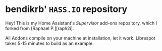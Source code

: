 # bendikrb' `HASS.IO` repository
Hey!
This is my Home Assistant's _Supervisor_ add-ons repository, which I forked from [Raphael P.][raph2i].

All Addons compile on your machine at installation, let it work.
Librespot takes 5-15 minutes to build as an example.

